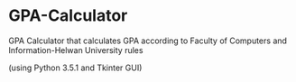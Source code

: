 # GPA-Calculator
GPA Calculator that calculates GPA according to Faculty of Computers and Information-Helwan University rules 


(using Python 3.5.1 and Tkinter GUI)